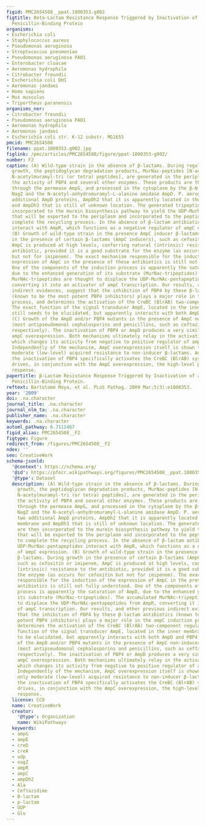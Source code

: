 ```yaml
---
figid: PMC2654508__ppat.1000353.g002
figtitle: Beta-Lactam Resistance Response Triggered by Inactivation of a Nonessential
  Penicillin-Binding Protein
organisms:
- Escherichia coli
- Staphylococcus aureus
- Pseudomonas aeruginosa
- Streptococcus pneumoniae
- Pseudomonas aeruginosa PAO1
- Enterobacter cloacae
- Aeromonas hydrophila
- Citrobacter freundii
- Escherichia coli DH1
- Aeromonas jandaei
- Homo sapiens
- Mus musculus
- Triportheus paranensis
organisms_ner:
- Citrobacter freundii
- Pseudomonas aeruginosa PAO1
- Aeromonas hydrophila
- Aeromonas jandaei
- Escherichia coli str. K-12 substr. MG1655
pmcid: PMC2654508
filename: ppat.1000353.g002.jpg
figlink: /pmc/articles/PMC2654508/figure/ppat-1000353-g002/
number: F2
caption: (A) Wild-type strain in the absence of β-lactams. During regular bacterial
  growth, the peptidoglycan degradation products, MurNac-peptides [N-acetylglucosaminyl-1,6-anhydro-
  N-acetylmuramyl-tri (or tetra) peptides], are generated in the periplasm through
  the activity of PBP4 and several other enzymes. These products are then internalized
  through the permease AmpG, and processed in the cytoplasm by the β-N-acetylglucosaminidase
  NagZ and the N-acetyl-anhydromuramyl-L-alanine amidase AmpD. P. aeruginosa has two
  additional AmpD proteins, AmpDh2 that it is apparently located in the outer membrane
  and AmpDh3 that is still of unknown location. The generated tripeptides are then
  incorporated to the murein biosynthesis pathway to yield the UDP-MurNac-pentapeptides
  that will be exported to the periplasm and incorporated to the peptidoglycan, to
  complete the recycling process. In the absence of β-lactam antibiotics, these UDP-MurNac-pentapeptides
  interact with AmpR, which functions as a negative regulator of ampC expression.
  (B) Growth of wild-type strain in the presence AmpC inducer β-lactams. During growth
  in the presence of certain β-lactams (AmpC inducers), such as cefoxitin or imipenem,
  AmpC is produced at high levels, conferring natural (intrinsic) resistance to the
  antibiotic, provided it is a good substrate for the enzyme (as occurs for cefoxitin
  but not for imipenem). The exact mechanism responsible for the induction of the
  expression of AmpC in the presence of these antibiotics is still not fully understood.
  One of the components of the induction process is apparently the saturation of AmpD,
  due to the enhanced generation of its substrate (MurNac-tripeptides). The accumulated
  MurNAc-tripeptides are thought to displace the UDP-MurNAc-pentapeptides from AmpR,
  converting it into an activator of ampC transcription. Our results, and other previous
  indirect evidences, suggest that the inhibition of PBP4 by these β-lactam antibiotics
  (known to be the most potent PBP4 inhibitors) plays a major role in the ampC induction
  process, and determines the activation of the CreBC (BlrAB) two-component regulator.
  The exact function of the signal transducer AmpE, located in the inner membrane,
  still needs to be elucidated, but apparently interacts with both AmpD and PBP4.
  (C) Growth of the AmpD and/or PBP4 mutants in the presence of AmpC non-inducer β-lactams
  (most antipseudomonal cephalosporins and penicillins, such as ceftazidime or piperacillin,
  respectively). The inactivation of PBP4 or AmpD produces a very similar constitutive
  ampC overexpression. Both mechanisms ultimately relay in the activation of AmpR,
  which changes its activity from negative to positive regulator of ampC expression.
  Independently of the mechanism, AmpC overexpression itself is shown to confer only
  moderate (low-level) acquired resistance to non-inducer β-lactams. Additionally,
  the inactivation of PBP4 specifically activates the CreBC (BlrAB) system, which
  drives, in conjunction with the AmpC overexpression, the high-level β-lactam resistance
  response.
papertitle: β-Lactam Resistance Response Triggered by Inactivation of a Nonessential
  Penicillin-Binding Protein.
reftext: Bartolomé Moya, et al. PLoS Pathog. 2009 Mar;5(3):e1000353.
year: '2009'
doi: .na.character
journal_title: .na.character
journal_nlm_ta: .na.character
publisher_name: .na.character
keywords: .na.character
automl_pathway: 0.7111467
figid_alias: PMC2654508__F2
figtype: Figure
redirect_from: /figures/PMC2654508__F2
ndex: ''
seo: CreativeWork
schema-jsonld:
  '@context': https://schema.org/
  '@id': https://pfocr.wikipathways.org/figures/PMC2654508__ppat.1000353.g002.html
  '@type': Dataset
  description: (A) Wild-type strain in the absence of β-lactams. During regular bacterial
    growth, the peptidoglycan degradation products, MurNac-peptides [N-acetylglucosaminyl-1,6-anhydro-
    N-acetylmuramyl-tri (or tetra) peptides], are generated in the periplasm through
    the activity of PBP4 and several other enzymes. These products are then internalized
    through the permease AmpG, and processed in the cytoplasm by the β-N-acetylglucosaminidase
    NagZ and the N-acetyl-anhydromuramyl-L-alanine amidase AmpD. P. aeruginosa has
    two additional AmpD proteins, AmpDh2 that it is apparently located in the outer
    membrane and AmpDh3 that is still of unknown location. The generated tripeptides
    are then incorporated to the murein biosynthesis pathway to yield the UDP-MurNac-pentapeptides
    that will be exported to the periplasm and incorporated to the peptidoglycan,
    to complete the recycling process. In the absence of β-lactam antibiotics, these
    UDP-MurNac-pentapeptides interact with AmpR, which functions as a negative regulator
    of ampC expression. (B) Growth of wild-type strain in the presence AmpC inducer
    β-lactams. During growth in the presence of certain β-lactams (AmpC inducers),
    such as cefoxitin or imipenem, AmpC is produced at high levels, conferring natural
    (intrinsic) resistance to the antibiotic, provided it is a good substrate for
    the enzyme (as occurs for cefoxitin but not for imipenem). The exact mechanism
    responsible for the induction of the expression of AmpC in the presence of these
    antibiotics is still not fully understood. One of the components of the induction
    process is apparently the saturation of AmpD, due to the enhanced generation of
    its substrate (MurNac-tripeptides). The accumulated MurNAc-tripeptides are thought
    to displace the UDP-MurNAc-pentapeptides from AmpR, converting it into an activator
    of ampC transcription. Our results, and other previous indirect evidences, suggest
    that the inhibition of PBP4 by these β-lactam antibiotics (known to be the most
    potent PBP4 inhibitors) plays a major role in the ampC induction process, and
    determines the activation of the CreBC (BlrAB) two-component regulator. The exact
    function of the signal transducer AmpE, located in the inner membrane, still needs
    to be elucidated, but apparently interacts with both AmpD and PBP4. (C) Growth
    of the AmpD and/or PBP4 mutants in the presence of AmpC non-inducer β-lactams
    (most antipseudomonal cephalosporins and penicillins, such as ceftazidime or piperacillin,
    respectively). The inactivation of PBP4 or AmpD produces a very similar constitutive
    ampC overexpression. Both mechanisms ultimately relay in the activation of AmpR,
    which changes its activity from negative to positive regulator of ampC expression.
    Independently of the mechanism, AmpC overexpression itself is shown to confer
    only moderate (low-level) acquired resistance to non-inducer β-lactams. Additionally,
    the inactivation of PBP4 specifically activates the CreBC (BlrAB) system, which
    drives, in conjunction with the AmpC overexpression, the high-level β-lactam resistance
    response.
  license: CC0
  name: CreativeWork
  creator:
    '@type': Organization
    name: WikiPathways
  keywords:
  - ampG
  - ampE
  - creD
  - creA
  - udp
  - nagZ
  - ampR
  - ampC
  - ampDh2
  - Ala
  - Ceftazidime
  - B-lactam
  - p-lactam
  - UDP
  - Glu
---
```

